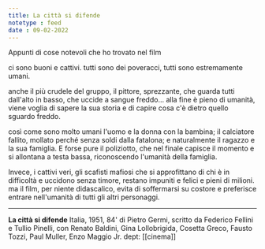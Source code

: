 ```yaml
---
title: La città si difende
notetype : feed
date : 09-02-2022
---
```


Appunti di cose notevoli che ho trovato nel film

ci sono buoni e cattivi. tutti sono dei poveracci, tutti sono estremamente umani.

anche il più crudele del gruppo, il pittore, sprezzante, che guarda tutti dall'alto in basso, che uccide a sangue freddo... alla fine è pieno di umanità, viene voglia di sapere la sua storia e di capire cosa c'è dietro quello sguardo freddo.

così come sono molto umani l'uomo e la donna con la bambina; il calciatore fallito, mollato perché senza soldi dalla fatalona; e naturalmente il ragazzo e la sua famiglia. E forse pure il poliziotto, che nel finale capisce il momento e si allontana a testa bassa, riconoscendo l'umanità della famiglia.

Invece, i cattivi veri, gli scafisti mafiosi che si approfittano di chi è in difficoltà e uccidono senza timore, restano impuniti e felici e pieni di milioni.
ma il film, per niente didascalico, evita di soffermarsi su costore e preferisce entrare nell'umanità di tutti gli altri personaggi.

---
**La città si difende**
Italia, 1951, 84'
di Pietro Germi, scritto da Federico Fellini e Tullio Pinelli,
con Renato Baldini, Gina Lollobrigida, Cosetta Greco, Fausto Tozzi, Paul Muller, Enzo Maggio Jr.
dept: [[cinema]]